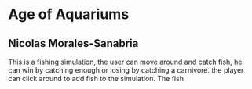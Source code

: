 # Age of Aquariums
## Nicolas Morales-Sanabria

This is a fishing simulation, the user can move around and catch fish, he can win by catching enough or losing by catching a carnivore. the player can click around to add fish to the simulation. The fish 
